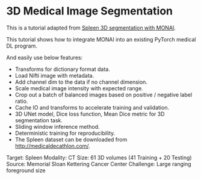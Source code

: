 # 3D Medical Image Segmentation

This is a tutorial adapted from [Spleen 3D segmentation with MONAI](https://github.com/Project-MONAI/tutorials/blob/master/3d_segmentation/spleen_segmentation_3d.ipynb).

This tutorial shows how to integrate MONAI into an existing PyTorch medical DL program.

And easily use below features:

- Transforms for dictionary format data.
- Load Nifti image with metadata.
- Add channel dim to the data if no channel dimension.
- Scale medical image intensity with expected range.
- Crop out a batch of balanced images based on positive / negative label ratio.
- Cache IO and transforms to accelerate training and validation.
- 3D UNet model, Dice loss function, Mean Dice metric for 3D segmentation task.
- Sliding window inference method.
- Deterministic training for reproducibility.
- The Spleen dataset can be downloaded from http://medicaldecathlon.com/.

Target: Spleen
Modality: CT
Size: 61 3D volumes (41 Training + 20 Testing)
Source: Memorial Sloan Kettering Cancer Center
Challenge: Large ranging foreground size
